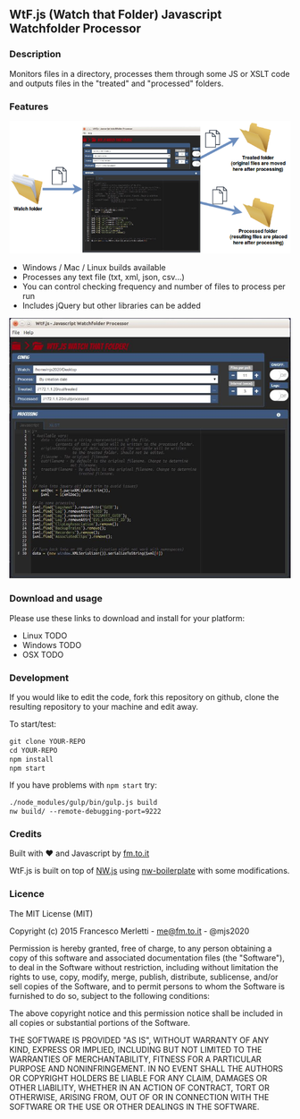 ## WtF.js (Watch that Folder) Javascript Watchfolder Processor

### Description

Monitors files in a directory, processes them through some JS or XSLT code and 
outputs files in the "treated" and "processed" folders.

### Features

![Diagram](diagram.png "Diagram")

* Windows / Mac / Linux builds available 
* Processes any text file (txt, xml, json, csv...)
* You can control checking frequency and number of files to process per run
* Includes jQuery but other libraries can be added

![Screenshot](screenshot.jpg "Screenshot")

### Download and usage
Please use these links to download and install for your platform:

* Linux TODO
* Windows TODO
* OSX TODO

### Development

If you would like to edit the code, fork this repository on github, clone the
resulting repository to your machine and edit away.

To start/test:

    git clone YOUR-REPO
    cd YOUR-REPO
    npm install
    npm start
    
If you have problems with ```npm start``` try:
    
    ./node_modules/gulp/bin/gulp.js build
    nw build/ --remote-debugging-port=9222

### Credits

Built with ❤ and Javascript by [fm.to.it](http://fm.to.it)

WtF.js is built on top of [NW.js](https://github.com/nwjs/nw.js) using 
[nw-boilerplate](https://github.com/szwacz/nw-boilerplate) with some modifications.

### Licence
The MIT License (MIT)

Copyright (c) 2015 Francesco Merletti - me@fm.to.it - @mjs2020

Permission is hereby granted, free of charge, to any person obtaining a copy
of this software and associated documentation files (the "Software"), to deal
in the Software without restriction, including without limitation the rights
to use, copy, modify, merge, publish, distribute, sublicense, and/or sell
copies of the Software, and to permit persons to whom the Software is
furnished to do so, subject to the following conditions:

The above copyright notice and this permission notice shall be included in
all copies or substantial portions of the Software.

THE SOFTWARE IS PROVIDED "AS IS", WITHOUT WARRANTY OF ANY KIND, EXPRESS OR
IMPLIED, INCLUDING BUT NOT LIMITED TO THE WARRANTIES OF MERCHANTABILITY,
FITNESS FOR A PARTICULAR PURPOSE AND NONINFRINGEMENT. IN NO EVENT SHALL THE
AUTHORS OR COPYRIGHT HOLDERS BE LIABLE FOR ANY CLAIM, DAMAGES OR OTHER
LIABILITY, WHETHER IN AN ACTION OF CONTRACT, TORT OR OTHERWISE, ARISING FROM,
OUT OF OR IN CONNECTION WITH THE SOFTWARE OR THE USE OR OTHER DEALINGS IN
THE SOFTWARE.
